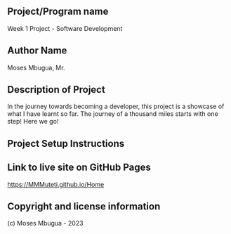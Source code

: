## Project/Program name
Week 1 Project - Software Development

## Author Name
Moses Mbugua, Mr.


## Description of Project
In the journey towards becoming a developer, this project is a showcase of what I have learnt so far. The journey of a thousand miles starts with one step! Here we go!

## Project Setup Instructions


## Link to live site on GitHub Pages
https://MMMuteti.github.io/Home

## Copyright and license information
(c) Moses Mbugua - 2023